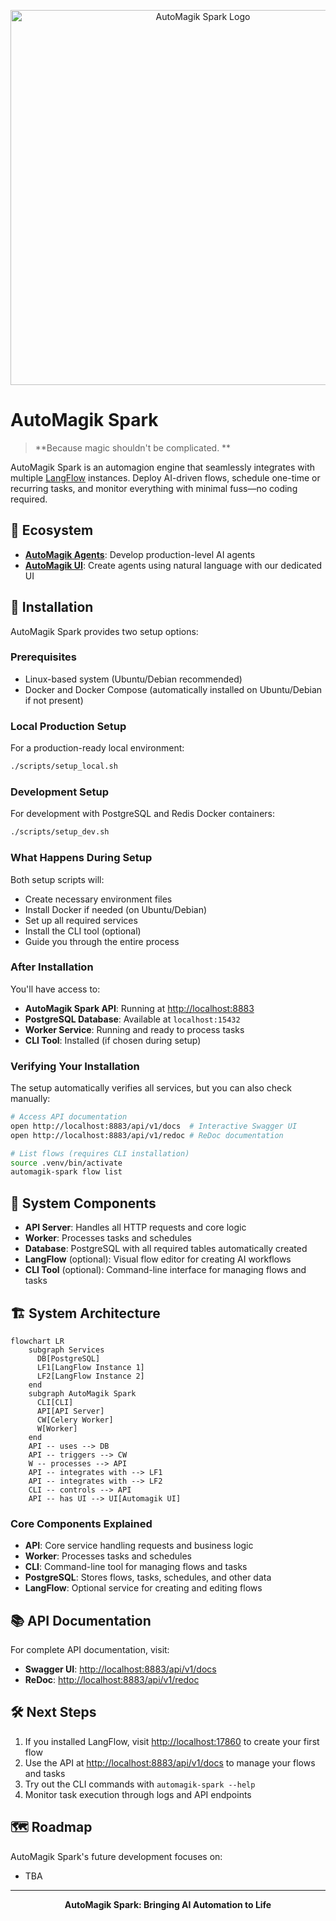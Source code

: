 <p align="center">
  <img src=".github/images/automagik_logo.png" alt="AutoMagik Spark Logo" width="600"/>
</p>

# AutoMagik Spark

> **Because magic shouldn't be complicated. **

AutoMagik Spark is an automagion engine that seamlessly integrates with multiple [LangFlow](https://github.com/langflow-ai/langflow) instances. Deploy AI-driven flows, schedule one-time or recurring tasks, and monitor everything with minimal fuss—no coding required.

## 🔗 Ecosystem

- **[AutoMagik Agents](https://github.com/namastexlabs/automagik-agents)**: Develop production-level AI agents
- **[AutoMagik UI](https://github.com/namastexlabs/automagik-ui)**: Create agents using natural language with our dedicated UI

## 🚀 Installation

AutoMagik Spark provides two setup options:

### Prerequisites

- Linux-based system (Ubuntu/Debian recommended)
- Docker and Docker Compose (automatically installed on Ubuntu/Debian if not present)

### Local Production Setup

For a production-ready local environment:

```bash
./scripts/setup_local.sh
```

### Development Setup

For development with PostgreSQL and Redis Docker containers:

```bash
./scripts/setup_dev.sh
```

### What Happens During Setup

Both setup scripts will:
- Create necessary environment files
- Install Docker if needed (on Ubuntu/Debian)
- Set up all required services
- Install the CLI tool (optional)
- Guide you through the entire process

### After Installation

You'll have access to:
- **AutoMagik Spark API**: Running at [http://localhost:8883](http://localhost:8883)
- **PostgreSQL Database**: Available at `localhost:15432`
- **Worker Service**: Running and ready to process tasks
- **CLI Tool**: Installed (if chosen during setup)

### Verifying Your Installation

The setup automatically verifies all services, but you can also check manually:

```bash
# Access API documentation
open http://localhost:8883/api/v1/docs  # Interactive Swagger UI
open http://localhost:8883/api/v1/redoc # ReDoc documentation

# List flows (requires CLI installation)
source .venv/bin/activate
automagik-spark flow list
```

## 🧩 System Components

- **API Server**: Handles all HTTP requests and core logic
- **Worker**: Processes tasks and schedules
- **Database**: PostgreSQL with all required tables automatically created
- **LangFlow** (optional): Visual flow editor for creating AI workflows
- **CLI Tool** (optional): Command-line interface for managing flows and tasks

## 🏗️ System Architecture

```mermaid
flowchart LR
    subgraph Services
      DB[PostgreSQL]
      LF1[LangFlow Instance 1]
      LF2[LangFlow Instance 2]
    end
    subgraph AutoMagik Spark
      CLI[CLI]
      API[API Server]
      CW[Celery Worker]
      W[Worker]
    end
    API -- uses --> DB
    API -- triggers --> CW
    W -- processes --> API
    API -- integrates with --> LF1
    API -- integrates with --> LF2
    CLI -- controls --> API
    API -- has UI --> UI[Automagik UI]
```

### Core Components Explained

- **API**: Core service handling requests and business logic
- **Worker**: Processes tasks and schedules
- **CLI**: Command-line tool for managing flows and tasks
- **PostgreSQL**: Stores flows, tasks, schedules, and other data
- **LangFlow**: Optional service for creating and editing flows

## 📚 API Documentation

For complete API documentation, visit:
- **Swagger UI**: [http://localhost:8883/api/v1/docs](http://localhost:8883/api/v1/docs)
- **ReDoc**: [http://localhost:8883/api/v1/redoc](http://localhost:8883/api/v1/redoc)

## 🛠️ Next Steps

1. If you installed LangFlow, visit [http://localhost:17860](http://localhost:17860) to create your first flow
2. Use the API at [http://localhost:8883/api/v1/docs](http://localhost:8883/api/v1/docs) to manage your flows and tasks
3. Try out the CLI commands with `automagik-spark --help`
4. Monitor task execution through logs and API endpoints

## 🗺️ Roadmap

AutoMagik Spark's future development focuses on:
- TBA

---

<p align="center">
  <b>AutoMagik Spark: Bringing AI Automation to Life</b>
</p>
